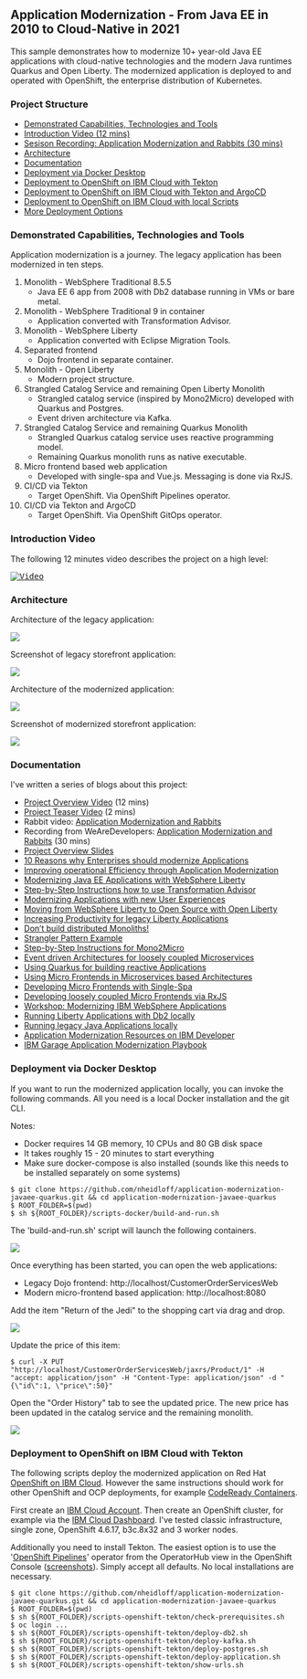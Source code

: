 ## Application Modernization - From Java EE in 2010 to Cloud-Native in 2021

This sample demonstrates how to modernize 10+ year-old Java EE applications with cloud-native technologies and the modern Java runtimes Quarkus and Open Liberty. The modernized application is deployed to and operated with OpenShift, the enterprise distribution of Kubernetes.



### Project Structure

* [Demonstrated Capabilities, Technologies and Tools](#demonstrated-capabilities-technologies-and-tools)
* [Introduction Video (12 mins)](#introduction-video)
* [Sesison Recording: Application Modernization and Rabbits (30 mins)](https://vimeo.com/wearedevelopers/download/528262363/171975e79d)
* [Architecture](#architecture)
* [Documentation](#documentation)
* [Deployment via Docker Desktop](#deployment-via-docker-desktop)
* [Deployment to OpenShift on IBM Cloud with Tekton](#deployment-to-openshift-on-ibm-cloud-with-tekton)
* [Deployment to OpenShift on IBM Cloud with Tekton and ArgoCD](documentation/Deployments.md#deployment-to-openshift-on-ibm-cloud-with-tekton-and-argocd)
* [Deployment to OpenShift on IBM Cloud with local Scripts](documentation/Deployments.md#deployment-to-openshift-on-ibm-cloud-with-local-scripts)
* [More Deployment Options](documentation/Deployments.md)



### Demonstrated Capabilities, Technologies and Tools

Application modernization is a journey. The legacy application has been modernized in ten steps.

1. Monolith - WebSphere Traditional 8.5.5
    - Java EE 6 app from 2008 with Db2 database running in VMs or bare metal.
2. Monolith - WebSphere Traditional 9 in container
    - Application converted with Transformation Advisor.
3. Monolith - WebSphere Liberty
    - Application converted with Eclipse Migration Tools.
4. Separated frontend
    - Dojo frontend in separate container.
5. Monolith - Open Liberty
    - Modern project structure.
6. Strangled Catalog Service and remaining Open Liberty Monolith
    - Strangled catalog service (inspired by Mono2Micro) developed with Quarkus and Postgres.
    - Event driven architecture via Kafka.
7. Strangled Catalog Service and remaining Quarkus Monolith
    - Strangled Quarkus catalog service uses reactive programming model.
    - Remaining Quarkus monolith runs as native executable.
8. Micro frontend based web application
    - Developed with single-spa and Vue.js. Messaging is done via RxJS.
9. CI/CD via Tekton
    - Target OpenShift. Via OpenShift Pipelines operator.
10. CI/CD via Tekton and ArgoCD
    - Target OpenShift. Via OpenShift GitOps operator.



### Introduction Video

The following 12 minutes video describes the project on a high level:

<kbd>[![Video](documentation/video.png)](https://youtu.be/lw95LLqa37g)</kbd>



### Architecture

Architecture of the legacy application:

<kbd><img src="documentation/start.png" /></kbd>

Screenshot of legacy storefront application:

<kbd><img src="documentation/storefront-shop.png" /></kbd>

Architecture of the modernized application:

<kbd><img src="documentation/end.png" /></kbd>

Screenshot of modernized storefront application:

<kbd><img src="documentation/modernized-ui-1.png" /></kbd>



### Documentation

I've written a series of blogs about this project:

* [Project Overview Video](http://heidloff.net/article/video-application-modernization-in-baby-steps/) (12 mins)
* [Project Teaser Video](https://youtu.be/evhQ7BslMeU) (2 mins)
* Rabbit video: [Application Modernization and Rabbits](http://heidloff.net/articles/application-modernization-and-rabbits/)
* Recording from WeAreDevelopers: [Application Modernization and Rabbits](https://vimeo.com/wearedevelopers/download/528262363/171975e79d) (30 mins)
* [Project Overview Slides](documentation/AppModernization.pdf)
* [10 Reasons why Enterprises should modernize Applications](http://heidloff.net/article/ten-reasons-why-enterprises-should-modernize-applications/)
* [Improving operational Efficiency through Application Modernization](http://heidloff.net/article/improving-operational-efficiency-through-application-modernization/)
* [Modernizing Java EE Applications with WebSphere Liberty](http://heidloff.net/article/modernizing-java-ee-applications-with-websphere-liberty/)
* [Step-by-Step Instructions how to use Transformation Advisor](http://heidloff.net/article/step-by-step-instructions-ibm-transformation-advisor/)
* [Modernizing Applications with new User Experiences](http://heidloff.net/article/modernizing-applications-with-new-user-experiences/)
* [Moving from WebSphere Liberty to Open Source with Open Liberty](http://heidloff.net/article/modernizing-websphere-liberty-applications-with-open-liberty/)
* [Increasing Productivity for legacy Liberty Applications](http://heidloff.net/article/increasing-developer-productivity-for-legacy-liberty-applications/)
* [Don’t build distributed Monoliths!](http://heidloff.net/article/do-not-build-distributed-monoliths/)
* [Strangler Pattern Example](http://heidloff.net/article/strangler-pattern-example/)
* [Step-by-Step Instructions for Mono2Micro](http://heidloff.net/article/step-by-step-instructions-mono2micro/)
* [Event driven Architectures for loosely coupled Microservices](http://heidloff.net/article/event-driven-architectures-loosely-coupled-microservices/)
* [Using Quarkus for building reactive Applications](http://heidloff.net/article/using-quarkus-reactive-applications)
* [Using Micro Frontends in Microservices based Architectures](http://heidloff.net/article/using-micro-frontends-microservices/)
* [Developing Micro Frontends with Single-Spa](http://heidloff.net/article/developing-micro-frontends-single-spa/)
* [Developing loosely coupled Micro Frontends via RxJS](http://heidloff.net/article/developing-loosely-coupled-micro-frontends-rxjs/)
* [Workshop: Modernizing IBM WebSphere Applications](http://heidloff.net/article/workshop-modernizing-ibm-websphere-applications/)
* [Running Liberty Applications with Db2 locally](http://heidloff.net/article/running-liberty-applications-with-db2-locally/)
* [Running legacy Java Applications locally](http://heidloff.net/article/running-legacy-java-applications-locally/)
* [Application Modernization Resources on IBM Developer](http://heidloff.net/article/application-modernization-resources-on-ibm-developer/)
* [IBM Garage Application Modernization Playbook](https://ibm-cloud-architecture.github.io/modernization-playbook/applications/refactor/)



### Deployment via Docker Desktop

If you want to run the modernized application locally, you can invoke the following commands. All you need is a local Docker installation and the git CLI.

Notes:
* Docker requires 14 GB memory, 10 CPUs and 80 GB disk space
* It takes roughly 15 - 20 minutes to start everything
* Make sure docker-compose is also installed (sounds like this needs to be installed separately on some systems)

```
$ git clone https://github.com/nheidloff/application-modernization-javaee-quarkus.git && cd application-modernization-javaee-quarkus
$ ROOT_FOLDER=$(pwd)
$ sh ${ROOT_FOLDER}/scripts-docker/build-and-run.sh
```

The 'build-and-run.sh' script will launch the following containers.

<kbd><img src="documentation/Containers.png" /></kbd>

Once everything has been started, you can open the web applications:

* Legacy Dojo frontend: http://localhost/CustomerOrderServicesWeb
* Modern micro-frontend based application: http://localhost:8080

Add the item "Return of the Jedi" to the shopping cart via drag and drop.

<kbd><img src="documentation/storefront-add-item.png" /></kbd>

Update the price of this item:

```
$ curl -X PUT "http://localhost/CustomerOrderServicesWeb/jaxrs/Product/1" -H "accept: application/json" -H "Content-Type: application/json" -d "{\"id\":1, \"price\":50}"
```

Open the "Order History" tab to see the updated price. The new price has been updated in the catalog service and the remaining monolith.

<kbd><img src="documentation/storefront-new-price.png" /></kbd>



### Deployment to OpenShift on IBM Cloud with Tekton

The following scripts deploy the modernized application on Red Hat [OpenShift on IBM Cloud](https://cloud.ibm.com/kubernetes/overview?platformType=openshift). However the same instructions should work for other OpenShift and OCP deployments, for example [CodeReady Containers](https://developers.redhat.com/products/codeready-containers/overview).

First create an [IBM Cloud Account](https://cloud.ibm.com/registration). Then create an OpenShift cluster, for example via the [IBM Cloud Dashboard](https://cloud.ibm.com/kubernetes/catalog/create?platformType=openshift). I've tested classic infrastructure, single zone, OpenShift 4.6.17, b3c.8x32 and 3 worker nodes.

Additionally you need to install Tekton. The easiest option is to use the '[OpenShift Pipelines](https://docs.openshift.com/container-platform/4.6/pipelines/installing-pipelines.html)' operator from the OperatorHub view in the OpenShift Console ([screenshots](documentation/deploy-tekton-1.png)). Simply accept all defaults. No local installations are necessary.

```
$ git clone https://github.com/nheidloff/application-modernization-javaee-quarkus.git && cd application-modernization-javaee-quarkus
$ ROOT_FOLDER=$(pwd)
$ sh ${ROOT_FOLDER}/scripts-openshift-tekton/check-prerequisites.sh
$ oc login ...
$ sh ${ROOT_FOLDER}/scripts-openshift-tekton/deploy-db2.sh
$ sh ${ROOT_FOLDER}/scripts-openshift-tekton/deploy-kafka.sh
$ sh ${ROOT_FOLDER}/scripts-openshift-tekton/deploy-postgres.sh
$ sh ${ROOT_FOLDER}/scripts-openshift-tekton/deploy-application.sh
$ sh ${ROOT_FOLDER}/scripts-openshift-tekton/show-urls.sh
```